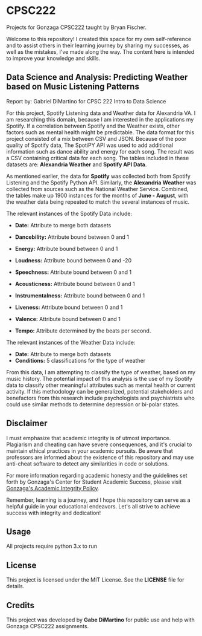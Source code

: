 

# CPSC222

Projects for Gonzaga CPSC222 taught by Bryan Fischer.

Welcome to this repository! I created this space for my own self-reference and to assist others in their learning journey by sharing my successes, as well as the mistakes, I've made along the way. The content here is intended to improve your knowledge and skills.

## **Data Science and Analysis**: Predicting Weather based on Music Listening Patterns

Report by: Gabriel DiMartino for CPSC 222 Intro to Data Science

For this project, Spotify Listening data and Weather data for Alexandria VA. I am researching this domain, because I am interested in the applications my Spotify. If a correlation between Spotify and the Weather exists, other factors such as mental health might be predictable. The data format for this project consisted of a mix between CSV and JSON. Because of the poor quality of Spotify data, The SpotiPY API was used to add additional information such as dance ability and energy for each song. The result was a CSV containing critical data for each song. The tables included in these datasets are: **Alexandria Weather** and **Spotify API Data**.

As mentioned earlier, the data for **Spotify** was collected both from Spotify Listening and the Spotify Python API. Similarly, the **Alexandria Weather** was collected from sources such as the National Weather Service. Combined, the tables make up 1900 instances for the months of **June - August**, with the weather data being repeated to match the several instances of music.

The relevant instances of the Spotify Data include:

* **Date:** Attribute to merge both datasets
* **Dancebility:** Attribute bound between 0 and 1

* **Energy:** Attribute bound between 0 and 1
* **Loudness:** Attribute bound between 0 and -20

* **Speechness:** Attribute bound between 0 and 1
* **Acousticness:** Attribute bound between 0 and 1

* **Instrumentalness:** Attribute bound between 0 and 1
* **Liveness:** Attribute bound between 0 and 1

* **Valence:** Attribute bound between 0 and 1
* **Tempo:** Attribute determined by the beats per second.

The relevant instances of the Weather Data include:

* **Date:** Attribute to merge both datasets
* **Conditions:** 5 classifications for the type of weather

From this data, I am attempting to classify the type of weather, based on my music history. The potential impact of this analysis is the use of my Spotify data to classify other meaningful attributes such as mental health or current activity. If this methodology can be generalized, potential stakeholders and benefactors from this research include psychologists and psychiatrists who could use similar methods to determine depression or bi-polar states.

## Disclaimer

I must emphasize that academic integrity is of utmost importance. Plagiarism and cheating can have severe consequences, and it's crucial to maintain ethical practices in your academic pursuits. Be aware that professors are informed about the existence of this repository and may use anti-cheat software to detect any similarities in code or solutions.

For more information regarding academic honesty and the guidelines set forth by Gonzaga's Center for Student Academic Success, please visit [Gonzaga&#39;s Academic Integrity Policy](https://gonzaga.azureedge.net/-/media/Website/Documents/Academics/Center-for-Student-Academic-Success/Academic-Integrity/Academic-Integrity-Policy-071822.ashx?rev=9f12e6775a184b9dadad248546f0e947).

Remember, learning is a journey, and I hope this repository can serve as a helpful guide in your educational endeavors. Let's all strive to achieve success with integrity and dedication!

## Usage

All projects require python 3.x to run

## License

This project is licensed under the MIT License. See the **LICENSE** file for details.

## Credits

This project was developed by **Gabe DiMartino** for public use and help with Gonzaga CPSC222 assignments.
